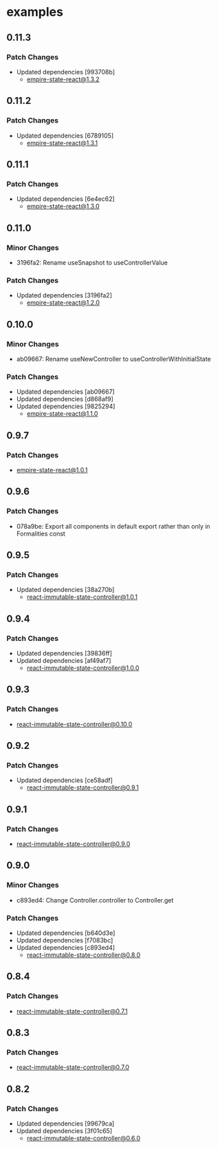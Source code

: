 # examples

## 0.11.3

### Patch Changes

- Updated dependencies [993708b]
  - empire-state-react@1.3.2

## 0.11.2

### Patch Changes

- Updated dependencies [6789105]
  - empire-state-react@1.3.1

## 0.11.1

### Patch Changes

- Updated dependencies [6e4ec62]
  - empire-state-react@1.3.0

## 0.11.0

### Minor Changes

- 3196fa2: Rename useSnapshot to useControllerValue

### Patch Changes

- Updated dependencies [3196fa2]
  - empire-state-react@1.2.0

## 0.10.0

### Minor Changes

- ab09667: Rename useNewController to useControllerWithInitialState

### Patch Changes

- Updated dependencies [ab09667]
- Updated dependencies [d868af9]
- Updated dependencies [9825294]
  - empire-state-react@1.1.0

## 0.9.7

### Patch Changes

- empire-state-react@1.0.1

## 0.9.6

### Patch Changes

- 078a9be: Export all components in default export rather than only in Formalities const

## 0.9.5

### Patch Changes

- Updated dependencies [38a270b]
  - react-immutable-state-controller@1.0.1

## 0.9.4

### Patch Changes

- Updated dependencies [39836ff]
- Updated dependencies [af49af7]
  - react-immutable-state-controller@1.0.0

## 0.9.3

### Patch Changes

- react-immutable-state-controller@0.10.0

## 0.9.2

### Patch Changes

- Updated dependencies [ce58adf]
  - react-immutable-state-controller@0.9.1

## 0.9.1

### Patch Changes

- react-immutable-state-controller@0.9.0

## 0.9.0

### Minor Changes

- c893ed4: Change Controller.controller to Controller.get

### Patch Changes

- Updated dependencies [b640d3e]
- Updated dependencies [f7083bc]
- Updated dependencies [c893ed4]
  - react-immutable-state-controller@0.8.0

## 0.8.4

### Patch Changes

- react-immutable-state-controller@0.7.1

## 0.8.3

### Patch Changes

- react-immutable-state-controller@0.7.0

## 0.8.2

### Patch Changes

- Updated dependencies [99679ca]
- Updated dependencies [3f01c65]
  - react-immutable-state-controller@0.6.0
